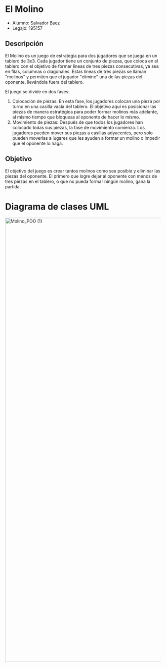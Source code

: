 # El Molino

- Alumno: Salvador Baez
- Legajo: 195157

## Descripción

El Molino es un juego de estrategia para dos jugadores que se juega en un tablero de 3x3. Cada jugador tiene un conjunto de piezas, que coloca en el tablero con el objetivo de formar líneas de tres piezas consecutivas, ya sea en filas, columnas o diagonales. Estas líneas de tres piezas se llaman "molinos" y permiten que el jugador "elimine" una de las piezas del oponente, llevándola fuera del tablero.

El juego se divide en dos fases:

1. Colocación de piezas: En esta fase, los jugadores colocan una pieza por turno en una casilla vacía del tablero. El objetivo aquí es posicionar las piezas de manera estratégica para poder formar molinos más adelante, al mismo tiempo que bloqueas al oponente de hacer lo mismo.
2. Movimiento de piezas: Después de que todos los jugadores han colocado todas sus piezas, la fase de movimiento comienza. Los jugadores pueden mover sus piezas a casillas adyacentes, pero solo pueden moverlas a lugares que les ayuden a formar un molino o impedir que el oponente lo haga.

## Objetivo

El objetivo del juego es crear tantos molinos como sea posible y eliminar las piezas del oponente. El primero que logre dejar al oponente con menos de tres piezas en el tablero, o que no pueda formar ningún molino, gana la partida.

# Diagrama de clases UML

<img width="960" height="1434" alt="Molino_POO (1)" src="https://github.com/user-attachments/assets/365b0fc3-0228-43b3-b1d4-eb2cac07d4c1" />

